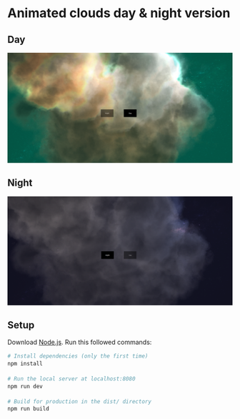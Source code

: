 # Animated clouds day & night version

## Day
![Day time](day-version.png)

## Night
![Night time](night-version.png)

## Setup

Download [Node.js](https://nodejs.org/en/download/).
Run this followed commands:

```bash
# Install dependencies (only the first time)
npm install

# Run the local server at localhost:8080
npm run dev

# Build for production in the dist/ directory
npm run build
```
